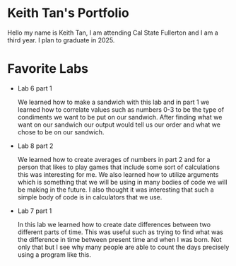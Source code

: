 # Keith Tan's Portfolio

Hello my name is Keith Tan, I am attending Cal State Fullerton and I am a third year. I plan to graduate in 2025. 

# Favorite Labs

* Lab 6 part 1

  We learned how to make a sandwich with this lab and in part 1 we learned how to correlate values such as numbers 0-3 to be the type of condiments we want to be put on our sandwich. After finding what we want on our sandwich our output would tell us our order and what we chose to be on our sandwich. 

* Lab 8 part 2

  We learned how to create averages of numbers in part 2 and for a person that likes to play games that include some sort of calculations this was interesting for me. We also learned how to utilize arguments which is something that we will be using in many bodies of code we will be making in the future. I also thought it was interesting that such a simple body of code is in calculators that we use. 

* Lab 7 part 1

  In this lab we learned how to create date differences between two different parts of time. This was useful such as trying to find what was the difference in time between present time and when I was born. Not only that but I see why many people are able to count the days precisely using a program like this. 

